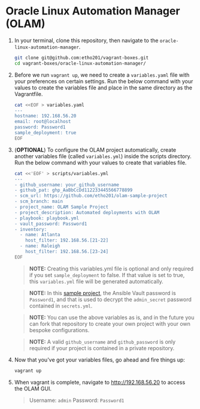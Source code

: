 # Oracle Linux Automation Manager (OLAM)

1. In your terminal, clone this repository, then navigate to the `oracle-linux-automation-manager`.

    ```bash
    git clone git@github.com:etho201/vagrant-boxes.git
    cd vagrant-boxes/oracle-linux-automation-manager/
    ```

2. Before we run `vagrant up`, we need to create a `variables.yaml` file with your preferences on certain settings. Run the below command with your values to create the variables file and place in the same directory as the Vagrantfile.

    ```bash
    cat <<EOF > variables.yaml
    ---
    hostname: 192.168.56.20
    email: root@localhost
    password: Password1
    sample_deployment: true
    EOF
    ```

3. (**OPTIONAL**) To configure the OLAM project automatically, create another variables file (called `variables.yml`) inside the scripts directory. Run the below command with your values to create that variables file.

    ```bash
    cat <<'EOF' > scripts/variables.yml
    ---
    - github_username: your_github_username
    - github_pat: ghp_AaBbCcDd112233445566778899
    - scm_url: https://github.com/etho201/olam-sample-project
    - scm_branch: main
    - project_name: OLAM Sample Project
    - project_description: Automated deployments with OLAM
    - playbook: playbook.yml
    - vault_password: Password1
    - inventory:
      - name: Atlanta
        host_filter: 192.168.56.[21-22]
      - name: Raleigh
        host_filter: 192.168.56.[23-24]
    EOF
    ```
    > **NOTE:** Creating this variables.yml file is optional and only required if you set `sample_deployment` to false. If that value is set to true, this `variables.yml` file will be generated automatically.

    > **NOTE:** In this [sample project](https://github.com/etho201/olam-sample-project), the Ansible Vault password is `Password1`, and that is used to decrypt the `admin_secret` password contained in `secrets.yml`.

    > **NOTE:** You can use the above variables as is, and in the future you can fork that repository to create your own project with your own bespoke configurations.

    > **NOTE:** A valid `github_username` and `github_password` is only required if your project is contained in a private repository.

4. Now that you've got your variables files, go ahead and fire things up:

    ```bash
    vagrant up
    ```

5. When vagrant is complete, navigate to http://192.168.56.20 to access the OLAM GUI.

    > Username: `admin`
    > Password: `Password1`